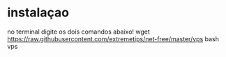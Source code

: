 # instalaçao
no terminal digite os dois comandos abaixo!
wget https://raw.githubusercontent.com/extremetips/net-free/master/vps
bash vps

